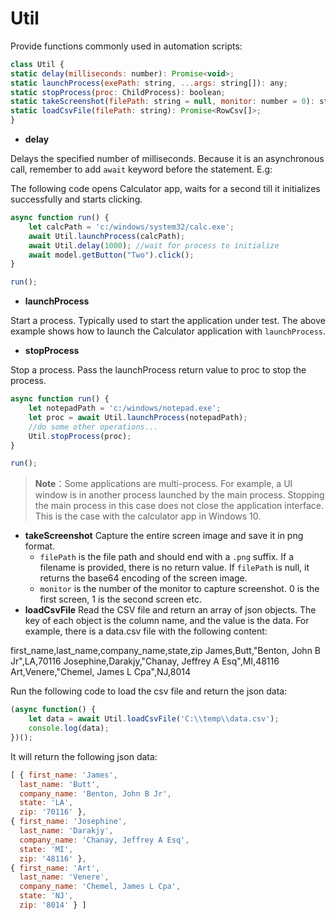 # Util

Provide functions commonly used in automation scripts:

```javascript
class Util {
static delay(milliseconds: number): Promise<void>;
static launchProcess(exePath: string, ...args: string[]): any;
static stopProcess(proc: ChildProcess): boolean;
static takeScreenshot(filePath: string = null, monitor: number = 0): string | void
static loadCsvFile(filePath: string): Promise<RowCsv[]>;
}
```

* **delay**

Delays the specified number of milliseconds. Because it is an asynchronous call, remember to add `await` keyword before the statement. E.g:

The following code opens Calculator app, waits for a second till it initializes successfully and starts clicking.

```javascript
async function run() {
    let calcPath = 'c:/windows/system32/calc.exe';
    await Util.launchProcess(calcPath);
    await Util.delay(1000); //wait for process to initialize
    await model.getButton("Two").click();
}

run();
```

* **launchProcess**

Start a process. Typically used to start the application under test. The above example shows how to launch the Calculator application with `launchProcess`.

* **stopProcess**

Stop a process. Pass the launchProcess return value to proc to stop the process.

```javascript
async function run() {
    let notepadPath = 'c:/windows/notepad.exe';
    let proc = await Util.launchProcess(notepadPath);
    //do some other operations...
    Util.stopProcess(proc);
}

run();
```

> **Note**：Some applications are multi-process. For example, a UI window is in another process launched by the main process. Stopping the main process in this case does not close the application interface. This is the case with the calculator app in Windows 10.

* **takeScreenshot** Capture the entire screen image and save it in png format.
  * `filePath` is the file path and should end with a `.png` suffix. If a filename is provided, there is no return value. If `filePath` is null, it returns the base64 encoding of the screen image.
  * `monitor` is the number of the monitor to capture screenshot. 0 is the first screen, 1 is the second screen etc.
* **loadCsvFile** Read the CSV file and return an array of json objects. The key of each object is the column name, and the value is the data. For example, there is a data.csv file with the following content:

first\_name,last\_name,company\_name,state,zip James,Butt,"Benton, John B Jr",LA,70116 Josephine,Darakjy,"Chanay, Jeffrey A Esq",MI,48116 Art,Venere,"Chemel, James L Cpa",NJ,8014

Run the following code to load the csv file and return the json data:

```javascript
(async function() {
    let data = await Util.loadCsvFile('C:\\temp\\data.csv');
    console.log(data);
})();
```

It will return the following json data:

```javascript
[ { first_name: 'James',
  last_name: 'Butt',
  company_name: 'Benton, John B Jr',
  state: 'LA',
  zip: '70116' },
{ first_name: 'Josephine',
  last_name: 'Darakjy',
  company_name: 'Chanay, Jeffrey A Esq',
  state: 'MI',
  zip: '48116' },
{ first_name: 'Art',
  last_name: 'Venere',
  company_name: 'Chemel, James L Cpa',
  state: 'NJ',
  zip: '8014' } ]
```

